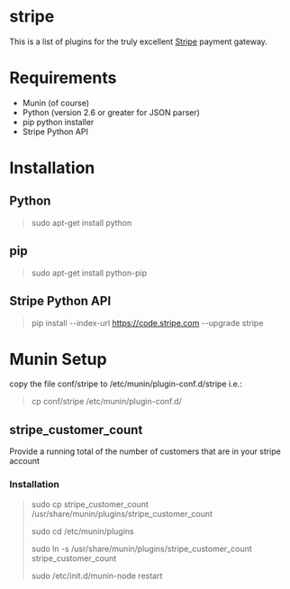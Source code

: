stripe
======

This is a list of plugins for the truly excellent [Stripe](http://www.stripe.com) 
payment gateway.

Requirements
============

 - Munin (of course)
 - Python (version 2.6 or greater for JSON parser)
 - pip python installer
 - Stripe Python API

Installation
============

## Python

> sudo apt-get install python

## pip

> sudo apt-get install python-pip

## Stripe Python API
> pip install --index-url https://code.stripe.com --upgrade stripe

Munin Setup
===========

copy the file conf/stripe to /etc/munin/plugin-conf.d/stripe i.e.:

> cp conf/stripe /etc/munin/plugin-conf.d/


## stripe_customer_count

Provide a running total of the number of customers that are in your stripe account

### Installation

> sudo cp stripe_customer_count /usr/share/munin/plugins/stripe_customer_count
>
> sudo cd /etc/munin/plugins
>
> sudo ln -s /usr/share/munin/plugins/stripe_customer_count stripe_customer_count
>
> sudo /etc/init.d/munin-node restart


